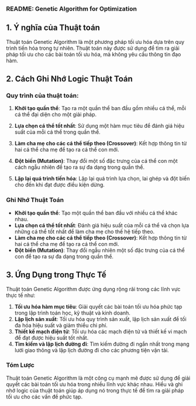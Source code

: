 ### README: Genetic Algorithm for Optimization

## 1. Ý nghĩa của Thuật toán

Thuật toán Genetic Algorithm là một phương pháp tối ưu hóa dựa trên quy trình tiến hóa trong tự nhiên. Thuật toán này được sử dụng để tìm ra giải pháp tối ưu cho các bài toán tối ưu hóa, mà không yêu cầu thông tin đạo hàm.

## 2. Cách Ghi Nhớ Logic Thuật Toán

### Quy trình của thuật toán:

1. **Khởi tạo quần thể**: Tạo ra một quần thể ban đầu gồm nhiều cá thể, mỗi cá thể đại diện cho một giải pháp.

2. **Lựa chọn cá thể tốt nhất**: Sử dụng một hàm mục tiêu để đánh giá hiệu suất của mỗi cá thể trong quần thể.

3. **Làm cha mẹ cho các cá thể tiếp theo (Crossover)**: Kết hợp thông tin từ hai cá thể cha mẹ để tạo ra cá thể con mới.

4. **Đột biến (Mutation)**: Thay đổi một số đặc trưng của cá thể con một cách ngẫu nhiên để tạo ra sự đa dạng trong quần thể.

5. **Lặp lại quá trình tiến hóa**: Lặp lại quá trình lựa chọn, lai ghép và đột biến cho đến khi đạt được điều kiện dừng.

### Ghi Nhớ Thuật Toán
- **Khởi tạo quần thể**: Tạo một quần thể ban đầu với nhiều cá thể khác nhau.
- **Lựa chọn cá thể tốt nhất**: Đánh giá hiệu suất của mỗi cá thể và chọn lựa những cá thể tốt nhất để làm cha mẹ cho thế hệ tiếp theo.
- **Làm cha mẹ cho các cá thể tiếp theo (Crossover)**: Kết hợp thông tin từ hai cá thể cha mẹ để tạo ra cá thể con mới.
- **Đột biến (Mutation)**: Thay đổi ngẫu nhiên một số đặc trưng của cá thể con để tạo ra sự đa dạng trong quần thể.

## 3. Ứng Dụng trong Thực Tế

Thuật toán Genetic Algorithm được ứng dụng rộng rãi trong các lĩnh vực thực tế như:

1. **Tối ưu hóa hàm mục tiêu**: Giải quyết các bài toán tối ưu hóa phức tạp trong lập trình toán học, kỹ thuật và kinh doanh.
2. **Lập lịch sản xuất**: Tối ưu hóa quy trình sản xuất, lập lịch sản xuất để tối đa hóa hiệu suất và giảm thiểu chi phí.
3. **Thiết kế mạch điện tử**: Tối ưu hóa các mạch điện tử và thiết kế vi mạch để đạt được hiệu suất tốt nhất.
4. **Tìm kiếm và lập lịch đường đi**: Tìm kiếm đường đi ngắn nhất trong mạng lưới giao thông và lập lịch đường đi cho các phương tiện vận tải.

### Tóm Lược

Thuật toán Genetic Algorithm là một công cụ mạnh mẽ được sử dụng để giải quyết các bài toán tối ưu hóa trong nhiều lĩnh vực khác nhau. Hiểu và ghi nhớ logic của thuật toán giúp áp dụng nó trong thực tế để tìm ra giải pháp tối ưu cho các vấn đề phức tạp.